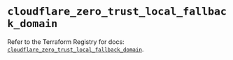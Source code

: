 # `cloudflare_zero_trust_local_fallback_domain`

Refer to the Terraform Registry for docs: [`cloudflare_zero_trust_local_fallback_domain`](https://registry.terraform.io/providers/cloudflare/cloudflare/4.42.0/docs/resources/zero_trust_local_fallback_domain).
